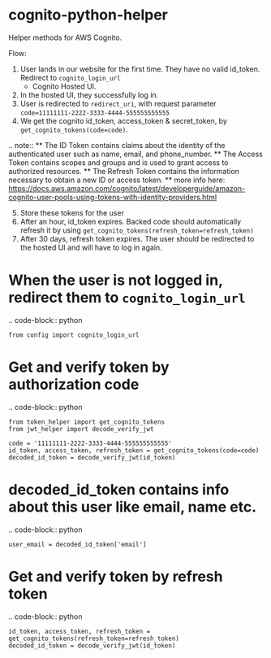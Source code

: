 # cognito-python-helper

Helper methods for AWS Cognito.

Flow:
1) User lands in our website for the first time. They have no valid id_token. Redirect to ``cognito_login_url`` 
   - Cognito Hosted UI.
2) In the hosted UI, they successfully log in.
3) User is redirected to ``redirect_uri``, with request parameter ``code=11111111-2222-3333-4444-555555555555``
4) We get the cognito id_token, access_token & secret_token, by ``get_cognito_tokens(code=code)``.

.. note::
    ** The ID Token contains claims about the identity of the authenticated user such as name, email, and phone_number.
    ** The Access Token contains scopes and groups and is used to grant access to authorized resources.
    ** The Refresh Token contains the information necessary to obtain a new ID or access token.
    ** more info here: https://docs.aws.amazon.com/cognito/latest/developerguide/amazon-cognito-user-pools-using-tokens-with-identity-providers.html

5) Store these tokens for the user
6) After an hour, id_token expires. Backed code should automatically refresh it by using 
   ``get_cognito_tokens(refresh_token=refresh_token)``
7) After 30 days, refresh token expires. The user should be redirected to the hosted UI and will have to log in again.

# When the user is not logged in, redirect them to ``cognito_login_url``

.. code-block:: python

    from config import cognito_login_url

# Get and verify token by authorization code

.. code-block:: python

    from token_helper import get_cognito_tokens
    from jwt_helper import decode_verify_jwt

    code = '11111111-2222-3333-4444-555555555555'
    id_token, access_token, refresh_token = get_cognito_tokens(code=code)
    decoded_id_token = decode_verify_jwt(id_token)
    
# decoded_id_token contains info about this user like email, name etc.

.. code-block:: python

    user_email = decoded_id_token['email']

# Get and verify token by refresh token

.. code-block:: python

    id_token, access_token, refresh_token = get_cognito_tokens(refresh_token=refresh_token)
    decoded_id_token = decode_verify_jwt(id_token)
